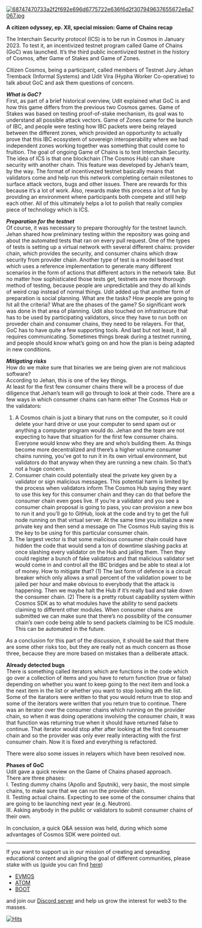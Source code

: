 [![68747470733a2f2f692e696d6775722e636f6d2f307949637655672e6a7067.jpg](https://i.postimg.cc/PJx4q21C/68747470733a2f2f692e696d6775722e636f6d2f307949637655672e6a7067.jpg)](https://postimg.cc/r0BWnGnT)

**A citizen odyssey, ep. XII, special mission: Game of Chains recap**

The Interchain Security protocol (ICS) is to be run in Cosmos in January 2023. To test it, an incentivized testnet program called Game of Chains (GoC) was launched.
It’s the third public incentivized testnet in the history of Cosmos, after Game of Stakes and Game of Zones.

Citizen Cosmos, being a participant, called members of Testnet Jury Jehan Tremback (Informal Systems)
 and Udit Vira (Hypha Worker Co-operative) to talk about GoC and ask them questions of concern.

***What is GoC?***<br>
First, as part of a brief historical overview, Udit explained what GoC is and how this game differs from the previous two Cosmos games. 
Game of Stakes was based on testing proof-of-stake mechanism, its goal was to understand all possible attack vectors. 
Game of Zones came for the launch of IBC, and people were testing how IBC packets were being relayed between the different zones, which provided an
opportunity to actually prove that this IBC ecosystem of sovereign interoperability where we had independent zones working together was something that could come to fruition.
The goal of ongoing Game of Chains is to test Interchain Security. The idea of ICS is that one blockchain (The Cosmos Hub) can share security with another chain. 
This feature was developed by Jehan’s team, by the way. The format of incentivezed testnet basically means that validators come and help run this network completing
certain milestones to surface attack vectors, bugs and other issues. There are rewards for this because it’s a lot of work. 
Also, rewards make this process a lot of fun by providing an environment where participants both compete and still help each other. 
All of this ultimately helps a lot to polish that really complex piece of technology which is ICS.

***Preparation for the testnet***<br>
Of course, it was necessary to prepare thoroughly for the testnet launch. Jehan shared how preliminary testing within the repository was going and about the automated
tests that ran on every pull request. One of the types of tests is setting up a virtual network with several different chains: provider chain, which provides the 
security, and consumer chains which draw security from provider chain. Another type of test is a model based test which uses a reference implementation to generate 
many different scenarios in the form of actions that different actors in the network take. But no matter how sophisticated those tests get, testnets are more thorough
method of testing, because people are unpredictable and they do all kinds of weird crap instead of normal things.
Udit added up that another form of preparation is social planning. What are the tasks? How people are going to hit all the criteria? What are the phases of the game?
So significant work was done in that area of planning. Udit also touched on infrastrucure that has to be used by participating validators, since they have to run 
both on proveder chain and consumer chains, they need to be relayers. For that, GoC has to have quite a few supporting tools. And last but not least, it all requires
communicating. Sometimes things break during a testnet running, and people should know what’s going on and how the plan is being adapted in new conditions.

***Mitigating risks***<br>
How do we make sure that binaries we are being given are not malicious software?<br>
According to Jehan, this is one of the key things.<br>
At least for the first few consumer chains there will be a process of due diligence that Jehan’s team will go through to look at their code. There are a few ways in which consumer chains can harm either The Cosmos Hub or the validators:
1. A Cosmos chain is just a binary that runs on the computer, so it could delete your hard drive or use your computer to send spam out or anything a computer program would do. Jehan and the team are not expecting to have that situation for the first few consumer chains. Everyone would know who they are and who’s building them. As things become more decentralized and there’s a higher volume consumer chains running, you’ve got to run it in its own virtual environment, but validators do that anyway when they are running a new chain. So that’s not a huge concern.
2. Consumer chain could potentially steal the private key given by a validator or sign malicious messages. This potential harm is limited by the process when validators inform The Cosmos Hub saying they want to use this key for this consumer chain and they can do that before the consumer chain even goes live. If you’re a validator and you see a consumer chain proposal is going to pass, you can provision a new box to run it and you’ll go to GitHub, look at the code and try to get the full node running on that virtual server. At the same time you initialize a new private key and then send a message on The Cosmos Hub saying this is the key to be using for this particular consumer chain.
3. The largest vector is that some malicious consumer chain could have hidden the code that would send a ton of downtime slashing packs at once slashing every validator on the Hub and jailing them. Then they could register a bunch of fake validators and that malicious validator set would come in and control all the IBC bridges and be able to steal a lot of money. How to mitigate that? (1) The last form of defence is a circuit breaker which only allows a small percent of the validation power to be jailed per hour and make obvious to everybody that the attack is happening. Then we maybe halt the Hub if it’s really bad and take down the consumer chain. (2) There is a pretty robust capability system within Cosmos SDK as to what modules have the ability to send packets claiming to different other modules. When consumer chains are submitted we can make sure that there’s no possibility of the consumer chain’s own code being able to send packets claiming to be ICS module. This can be automated in the future.

As a conclusion for this part of the discussion, it should be said that there are some other risks too, but they are really not as much concern as those three, because they are more based on mistakes than a deliberate attack.

**Already detected bugs**<br>
There is something called iterators which are functions in the code which go over a collection of items and you have to return function (true or false) depending on
whether you want to keep going to the next item and look a the next item in the list or whether you want to stop looking ath the list.
Some of the itarators were written to that you would return true to stop and some of the iterators were written that you return true to continue.
There was an iterator over the consumer chains which running on the provider chain, so when it was doing operations involving the consumer chain, 
it was that function was returning true when it should have returned false to continue. That iterator would stop after after looking at the first consumer 
chain and so the provider was only ever really interacting  with the first consumer chain.
Now it is fixed and everything is refactored.

There were also some issues in relayers which have been resolved now.

**Phases of GoC**<br>
Udit gave a quick review on the Game of Chains phased approach.<br>
There are three phases:<br>
I. Testing dummy chains (Apollo and Sputnik), very basic, the most simple chains, to make sure that we can run the provider chain.<br>
II. Testing actual chains. Expecting to see some of the consumer chains that are going to be launching next year (e.g. Neutron).<br>
III. Asking anybody in the public or validators to submit consumer chains of their own.

In conclusion, a quick Q&A session was held, during which some advantages of Cosmos SDK were pointed out.

------------------------------------------------------------------------------------------------------------------------------------------------------------------
If you want to support us in our mission of creating and spreading educational content and aligning the goal of different communities, please stake with us (guide you can find [here](https://www.citizencosmos.space/staking)) 
- [EVMOS](https://wallet.keplr.app/chains/evmos?modal=validator&chain=evmos_9001-2&validator_address=evmosvaloper1mtwvpdd57gpkyejd566s24afr9zm5ryq8gwpvj) 
- [ATOM](https://wallet.keplr.app/chains/cosmos-hub?modal=validator&chain=cosmoshub-4&validator_address=cosmosvaloper1e859xaue4k2jzqw20cv6l7p3tmc378pc3k8g2u) 
- [BOOT](https://wallet.keplr.app/chains/bostrom?modal=validator&chain=bostrom&validator_address=bostromvaloper1f7nx65pmayfenpfwzwaamwas4ygmvalqj6dz5r)

and join our [Discord server](https://discord.gg/kJaG3EucCX) and help us grow the interest for web3 to the masses.

[![Hits](https://hits.seeyoufarm.com/api/count/incr/badge.svg?url=https%3A%2F%2Fcitizen-cosmos.github.io%2Fblog%2Fgocstream.html&count_bg=%2379C83D&title_bg=%23555555&icon=&icon_color=%23E7E7E7&title=hits&edge_flat=false)](https://hits.seeyoufarm.com) 
